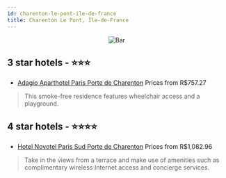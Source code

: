 ```yaml
---
id: charenton-le-pont-ile-de-france
title: Charenton Le Pont, Île-de-France
---
```


<center><img src="https://i.travelapi.com/hotels/1000000/570000/562500/562413/a0fed18d_z.jpg" alt="Bar" /></center>


##  3 star hotels - ⭐️⭐️⭐️

-    [Adagio Aparthotel Paris Porte de Charenton](https://us.hurb.com/hotels/charenton-le-pont/adagio-aparthotel-paris-porte-de-charenton-JNP-JP500093?cmp=18055) Prices from R$757.27
   > This smoke-free residence features wheelchair access and a playground.

##  4 star hotels - ⭐️⭐️⭐️⭐️

-    [Hotel Novotel Paris Sud Porte de Charenton](https://us.hurb.com/hotels/charenton-le-pont/hotel-novotel-paris-sud-porte-de-charenton-JNP-JP681916?cmp=18055) Prices from R$1,082.96
   > Take in the views from a terrace and make use of amenities such as complimentary wireless Internet access and concierge services.
